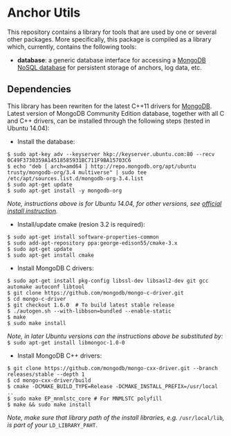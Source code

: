 # Anchor Utils #

This repository contains a library for tools that are used by one or several other packages. More specifically, this package is compiled as a library which, currently, contains the following tools:

* **database**: a generic database interface for accessing a [MongoDB NoSQL database](https://www.mongodb.com/) for persistent storage of anchors, log data, etc.


## Dependencies ##

This library has been rewriten for the latest C++11 drivers for [MongoDB](http://mongodb.github.io/mongo-cxx-driver/mongocxx-v3/). Latest version of MongoDB Community Edition database, together with all C and C++ drivers, can be installed through the following steps (tested in Ubuntu 14.04):

* Install the database:
```
$ sudo apt-key adv --keyserver hkp://keyserver.ubuntu.com:80 --recv 0C49F3730359A14518585931BC711F9BA15703C6
$ echo "deb [ arch=amd64 ] http://repo.mongodb.org/apt/ubuntu trusty/mongodb-org/3.4 multiverse" | sudo tee /etc/apt/sources.list.d/mongodb-org-3.4.list
$ sudo apt-get update
$ sudo apt-get install -y mongodb-org
```
*Note, instructions above is for Ubuntu 14.04, for other versions, see [official install instruction](https://docs.mongodb.com/manual/tutorial/install-mongodb-on-ubuntu/).*

* Install/update cmake (resion 3.2 is required):
```
$ sudo apt-get install software-properties-common 
$ sudo add-apt-repository ppa:george-edison55/cmake-3.x
$ sudo apt-get update
$ sudo apt-get install cmake
```

* Install MongoDB C drivers:
```
$ sudo apt-get install pkg-config libssl-dev libsasl2-dev git gcc automake autoconf libtool
$ git clone https://github.com/mongodb/mongo-c-driver.git
$ cd mongo-c-driver
$ git checkout 1.6.0  # To build latest stable release
$ ./autogen.sh --with-libbson=bundled --enable-static
$ make
$ sudo make install
```
*Note, in later Ubuntu versions can the instructions above be substituted by:* `$ sudo apt-get install libmongoc-1.0-0`

* Install MongoDB C++ drivers:
```
$ git clone https://github.com/mongodb/mongo-cxx-driver.git --branch releases/stable --depth 1
$ cd mongo-cxx-driver/build
$ cmake -DCMAKE_BUILD_TYPE=Release -DCMAKE_INSTALL_PREFIX=/usr/local ..
$ sudo make EP_mnmlstc_core # For MNMLSTC polyfill
$ make && sudo make install
```
*Note, make sure that library path of the install libraries, e.g.* `/usr/local/lib`*, is part of your* `LD_LIBRARY_PAHT`.

